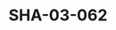---
pid: SHA-03-062
title: SHA-03-062
language: ar
collection: شرحبيل احمد
original_label: 
rights: شرحبيل احمد
location_of_original: شرحبيل احمد
photographer_or_studio: 
scanned_from: photograph 10.1 by 15.1
_date: '1993'
location: الخرطوم
description: يعزف علي يعقوب ادم خليل كامل حسين
additional_notes: 
permission_display: 'yes'
on_server: 'no'
on_website: 'no'
permalink: /archive/ar/sha-03-062.html
layout: photo-page
---